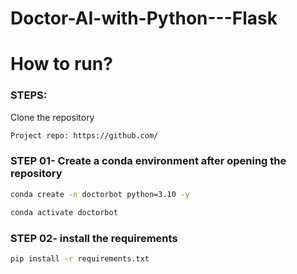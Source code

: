 # Doctor-AI-with-Python---Flask

# How to run?
### STEPS:

Clone the repository

```bash
Project repo: https://github.com/
```

### STEP 01- Create a conda environment after opening the repository

```bash
conda create -n doctorbot python=3.10 -y
```

```bash
conda activate doctorbot
```

### STEP 02- install the requirements

```bash
pip install -r requirements.txt
```
